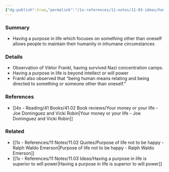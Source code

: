```yaml
---
{"dg-publish":true,"permalink":"/1x-references/11-notes/11-03-ideas/having-a-purpose-in-life-is-superior-to-will-power/","title":"Having a purpose in life is superior to will power","created":"2024-02-14T20:18:31.119+03:00","updated":"2024-02-14T20:18:31.119+03:00"}
---
```



### Summary
- Having a purpose in life which focuses on something other than oneself allows people to maintain their humanity in inhumane circumstances

### Details
- Observation of Viktor Frankl, having survived Nazi concentration camps.
- Having a purpose in life is beyond intellect or will power
- Frankl also observed that “being human means relating and being directed to something or someone other than oneself.”

### References
- [[4x - Reading/41 Books/41.02 Book reviews/Your money or your life - Joe Dominguez and Vicki Robin\|Your money or your life - Joe Dominguez and Vicki Robin]]

### Related
- [[1x - References/11 Notes/11.02 Quotes/Purpose of life not to be happy - Ralph Waldo Emerson\|Purpose of life not to be happy - Ralph Waldo Emerson]]
- [[1x - References/11 Notes/11.03 Ideas/Having a purpose in life is superior to will power\|Having a purpose in life is superior to will power]]